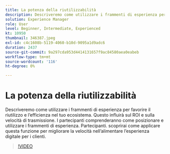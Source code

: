 ```yaml
---
title: La potenza della riutilizzabilità
description: Descriveremo come utilizzare i frammenti di esperienza per favorire il riutilizzo e l’efficienza nel tuo ecosistema.  Questo influirà sul ROI e sulla velocità di trasmissione.  I partecipanti comprenderanno come posizionare e utilizzare i frammenti di esperienza. Partecipanti. scoprirai come applicare questa funzione per migliorare la velocità nell’alimentare l’esperienza digitale per i clienti.
solution: Experience Manager
role: User
level: Beginner, Intermediate, Experienced
kt: 10950
thumbnail: 346387.jpeg
exl-id: c4c1608b-5119-4060-b10d-9095a1d9adc6
duration: 2437
source-git-commit: 9a297cda953d4414131657f9ac84580aea0eabeb
workflow-type: tm+mt
source-wordcount: '116'
ht-degree: 0%

---
```


# La potenza della riutilizzabilità

Descriveremo come utilizzare i frammenti di esperienza per favorire il riutilizzo e l’efficienza nel tuo ecosistema.  Questo influirà sul ROI e sulla velocità di trasmissione.  I partecipanti comprenderanno come posizionare e utilizzare i frammenti di esperienza. Partecipanti. scoprirai come applicare questa funzione per migliorare la velocità nell’alimentare l’esperienza digitale per i clienti.

>[!VIDEO](https://video.tv.adobe.com/v/346387/?quality=12&learn=on)
